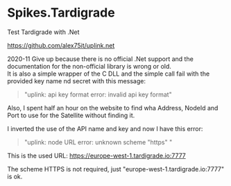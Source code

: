 # Spikes.Tardigrade

Test Tardigrade with .Net

https://github.com/alex75it/uplink.net


2020-11 Give up because there is no official .Net support and the documentation for the non-official library is wrong or old.  
It is also a simple wrapper of the C DLL and the simple call fail with the provided key name nd secret with this message:
> "uplink: api key format error: invalid api key format"

Also, I spent half an hour on the website to find wha Address, NodeId and Port to use for the Satellite without finding it.  
  
I inverted the use of the API name and key and now I have this error:  
> "uplink: node URL error: unknown scheme "https" "

This is the used URL: https://europe-west-1.tardigrade.io:7777

The scheme HTTPS is not required, just "europe-west-1.tardigrade.io:7777" is ok.
